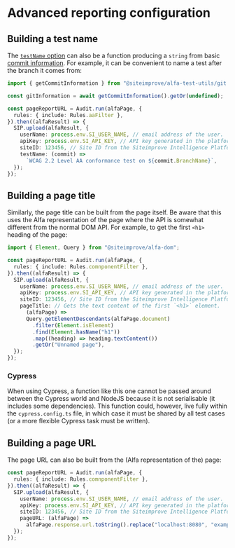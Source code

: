 # Advanced reporting configuration

## Building a test name

The [`testName` option](./configuration.md#including-a-test-name) can also be a function producing a `string` from basic [commit information](https://github.com/Siteimprove/alfa-integrations/blob/main/docs/api/alfa-test-utils.commitinformation.md). For example, it can be convenient to name a test after the branch it comes from:

```typescript
import { getCommitInformation } from "@siteimprove/alfa-test-utils/git.js";

const gitInformation = await getCommitInformation().getOr(undefined);

const pageReportURL = Audit.run(alfaPage, {
  rules: { include: Rules.aaFilter },
}).then((alfaResult) => {
  SIP.upload(alfaResult, {
    userName: process.env.SI_USER_NAME, // email address of the user.
    apiKey: process.env.SI_API_KEY, // API key generated in the platform.
    siteID: 123456, // Site ID from the Siteimprove Intelligence Platform.
    testName: (commit) =>
      `WCAG 2.2 Level AA conformance test on ${commit.BranchName}`,
  });
});
```

## Building a page title

Similarly, the page title can be built from the page itself. Be aware that this uses the Alfa representation of the page where the API is somewhat different from the normal DOM API. For example, to get the first `<h1>` heading of the page:

```typescript
import { Element, Query } from "@siteimprove/alfa-dom";

const pageReportURL = Audit.run(alfaPage, {
  rules: { include: Rules.comnponentFilter },
}).then((alfaResult) => {
  SIP.upload(alfaResult, {
    userName: process.env.SI_USER_NAME, // email address of the user.
    apiKey: process.env.SI_API_KEY, // API key generated in the platform.
    siteID: 123456, // Site ID from the Siteimprove Intelligence Platform.
    pageTitle: // Gets the text content of the first `<h1>` element. 
      (alfaPage) =>
      Query.getElementDescendants(alfaPage.document)
        .filter(Element.isElement)
        .find(Element.hasName("h1"))
        .map((heading) => heading.textContent())
        .getOr("Unnamed page"),
  });
});
```

### Cypress

When using Cypress, a function like this one cannot be passed around between the Cypress world and NodeJS because it is not serialisable (it includes some dependencies). This function could, however, live fully within the `cypress.config.ts` file, in which case it must be shared by all test cases (or a more flexible Cypress task must be written).

## Building a page URL

The page URL can also be built from the (Alfa representation of the) page:

```typescript
const pageReportURL = Audit.run(alfaPage, {
  rules: { include: Rules.comnponentFilter },
}).then((alfaResult) => {
  SIP.upload(alfaResult, {
    userName: process.env.SI_USER_NAME, // email address of the user.
    apiKey: process.env.SI_API_KEY, // API key generated in the platform.
    siteID: 123456, // Site ID from the Siteimprove Intelligence Platform.
    pageURL: (alfaPage) =>
      alfaPage.response.url.toString().replace("localhost:8080", "example.com"),
  });
});
```
